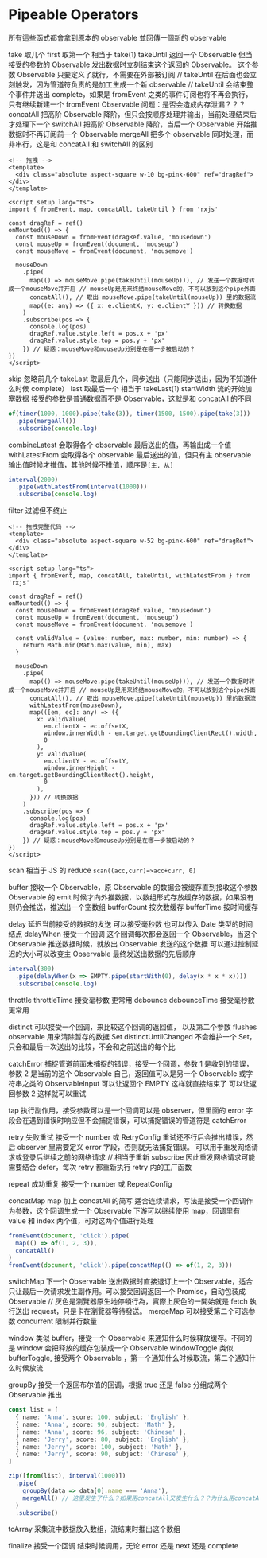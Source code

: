 # Pipeable Operators

所有這些函式都會拿到原本的 observable 並回傳一個新的 observable

take 取几个
first 取第一个 相当于 take(1)
takeUntil 返回一个 Observable 但当接受的参数的 Observable 发出数据时立刻结束这个返回的 Observable。 这个参数 Observable 只要定义了就行，不需要在外部被订阅
// takeUntil 在后面也会立刻触发，因为管道符负责的是加工生成一个新 observable
// takeUntil 会结束整个事件并送出 complete，如果是 fromEvent 之类的事件订阅也将不再会执行，只有继续新建一个 fromEvent Observable 问题：是否会造成内存泄漏？？？
concatAll 把高阶 Observable 降阶，但只会按顺序处理并输出，当前处理结束后才处理下一个
switchAll 把高阶 Observable 降阶，当后一个 Observable 开始推数据时不再订阅前一个 Observable
mergeAll 把多个 observable 同时处理，而非串行，这是和 concatAll 和 switchAll 的区别

```vue
<!-- 拖拽 -->
<template>
  <div class="absolute aspect-square w-10 bg-pink-600" ref="dragRef"></div>
</template>

<script setup lang="ts">
import { fromEvent, map, concatAll, takeUntil } from 'rxjs'

const dragRef = ref()
onMounted(() => {
  const mouseDown = fromEvent(dragRef.value, 'mousedown')
  const mouseUp = fromEvent(document, 'mouseup')
  const mouseMove = fromEvent(document, 'mousemove')

  mouseDown
    .pipe(
      map(() => mouseMove.pipe(takeUntil(mouseUp))), // 发送一个数据时转成一个mouseMove并开启 // mouseUp是用来终结mouseMove的，不可以放到这个pipe外面
      concatAll(), // 取出 mouseMove.pipe(takeUntil(mouseUp)) 里的数据流
      map((e: any) => ({ x: e.clientX, y: e.clientY })) // 转换数据
    )
    .subscribe(pos => {
      console.log(pos)
      dragRef.value.style.left = pos.x + 'px'
      dragRef.value.style.top = pos.y + 'px'
    }) // 疑惑：mouseMove和mouseUp分别是在哪一步被启动的？
})
</script>
```

skip 忽略前几个
takeLast 取最后几个，同步送出（只能同步送出，因为不知道什么时候 complete）
last 取最后一个 相当于 takeLast(1)
startWidth 流的开始加塞数据 接受的参数是普通数据而不是 Observable，这就是和 concatAll 的不同

```ts
of(timer(1000, 1000).pipe(take(3)), timer(1500, 1500).pipe(take(3)))
  .pipe(mergeAll())
  .subscribe(console.log)
```

combineLatest 会取得各个 observable 最后送出的值，再输出成一个值
withLatestFrom 会取得各个 observable 最后送出的值，但只有主 observable 输出值时候才推值，其他时候不推值，顺序是`[主, 从]`

```ts
interval(2000)
  .pipe(withLatestFrom(interval(1000)))
  .subscribe(console.log)
```

filter 过滤但不终止

```vue
<!-- 拖拽完整代码 -->
<template>
  <div class="absolute aspect-square w-52 bg-pink-600" ref="dragRef"></div>
</template>

<script setup lang="ts">
import { fromEvent, map, concatAll, takeUntil, withLatestFrom } from 'rxjs'

const dragRef = ref()
onMounted(() => {
  const mouseDown = fromEvent(dragRef.value, 'mousedown')
  const mouseUp = fromEvent(document, 'mouseup')
  const mouseMove = fromEvent(document, 'mousemove')

  const validValue = (value: number, max: number, min: number) => {
    return Math.min(Math.max(value, min), max)
  }

  mouseDown
    .pipe(
      map(() => mouseMove.pipe(takeUntil(mouseUp))), // 发送一个数据时转成一个mouseMove并开启 // mouseUp是用来终结mouseMove的，不可以放到这个pipe外面
      concatAll(), // 取出 mouseMove.pipe(takeUntil(mouseUp)) 里的数据流
      withLatestFrom(mouseDown),
      map(([em, ec]: any) => ({
        x: validValue(
          em.clientX - ec.offsetX,
          window.innerWidth - em.target.getBoundingClientRect().width,
          0
        ),
        y: validValue(
          em.clientY - ec.offsetY,
          window.innerHeight - em.target.getBoundingClientRect().height,
          0
        ),
      })) // 转换数据
    )
    .subscribe(pos => {
      console.log(pos)
      dragRef.value.style.left = pos.x + 'px'
      dragRef.value.style.top = pos.y + 'px'
    }) // 疑惑：mouseMove和mouseUp分别是在哪一步被启动的？
})
</script>
```

scan 相当于 JS 的 reduce `scan((acc,curr)=>acc+curr, 0)`

buffer 接收一个 Observable，原 Observable 的数据会被缓存直到接收这个参数 Observable 的 emit 时候才向外推数据，以数组形式存放缓存的数据，如果没有则仍会推送，推送出一个空数组
bufferCount 按次数缓存
bufferTime 按时间缓存

delay 延迟当前接受的数据的发送 可以接受毫秒数 也可以传入 Date 类型的时间结点
delayWhen 接受一个回调 这个回调每次都会返回一个 Observable，当这个 Observable 推送数据时候，就放出 Observable 发送的这个数据
可以通过控制延迟的大小可以改变主 Observable 最终发送出数据的先后顺序

```ts
interval(300)
  .pipe(delayWhen(x => EMPTY.pipe(startWith(0), delay(x * x * x))))
  .subscribe(console.log)
```

throttle
throttleTime 接受毫秒数 更常用
debounce
debounceTime 接受毫秒数 更常用

distinct 可以接受一个回调，来比较这个回调的返回值， 以及第二个参数 flushes observable 用來清除暂存的数据 Set
distinctUntilChanged 不会维护一个 Set，只会和最后一次送出的比较，不会和之前送出的每个比

catchError 捕捉管道前面未捕捉的错误，接受一个回调，参数 1 是收到的错误，参数 2 是当前的这个 Observable 自己，返回值可以是另一个 Observable 或字符串之类的 ObservableInput
可以让返回个 EMPTY 这样就直接结束了 可以让返回参数 2 这样就可以重试

tap 执行副作用，接受参数可以是一个回调可以是 observer，但里面的 error 字段会在遇到错误时响应但不会捕捉错误，可以捕捉错误的管道符是 catchError

retry 失败重试 接受一个 number 或 RetryConfig 重试还不行后会推出错误，然后 observer 里需要定义 error 字段，否则就无法捕捉错误。 可以用于重发网络请求或登录后继续之前的网络请求
// 相当于重新 subscribe 因此重发网络请求可能需要结合 defer，每次 retry 都重新执行 retry 内的工厂函数

repeat 成功重复 接受一个 number 或 RepeatConfig

concatMap map 加上 concatAll 的简写 适合连续请求，写法是接受一个回调作为参数，这个回调生成一个 Observable
下游可以继续使用 map，回调里有 value 和 index 两个值，可对这两个值进行处理

```ts
fromEvent(document, 'click').pipe(
  map(() => of(1, 2, 3)),
  concatAll()
)
fromEvent(document, 'click').pipe(concatMap(() => of(1, 2, 3)))
```

switchMap 下一个 Observable 送出数据时直接退订上一个 Observable，适合只让最后一次请求发生副作用。可以接受回调返回一个 Promise，自动包装成 Observable
// 灰色是瀏覽器原生地停頓行為，實際上灰色的一開始就是 fetch 執行送出 request，只是卡在瀏覽器等待發送。
mergeMap 可以接受第二个可选参数 concurrent 限制并行数量

window 类似 buffer，接受一个 Observable 来通知什么时候释放缓存。不同的是 window 会把释放的缓存包装成一个 Observable
windowToggle 类似 bufferToggle, 接受两个 Observable ，第一个通知什么时候取流，第二个通知什么时候放流

groupBy 接受一个返回布尔值的回调，根据 true 还是 false 分组成两个 Observable 推出

```ts
const list = [
  { name: 'Anna', score: 100, subject: 'English' },
  { name: 'Anna', score: 90, subject: 'Math' },
  { name: 'Anna', score: 96, subject: 'Chinese' },
  { name: 'Jerry', score: 80, subject: 'English' },
  { name: 'Jerry', score: 100, subject: 'Math' },
  { name: 'Jerry', score: 90, subject: 'Chinese' },
]

zip([from(list), interval(1000)])
  .pipe(
    groupBy(data => data[0].name === 'Anna'),
    mergeAll() // 这里发生了什么？如果用concatAll又发生什么？？为什么用concatAll后面就收不到false的Observable，难道concat时候提前收到了complete？或是concat结束的依据不是complete？或是内部奇怪的执行机制导致的？
  )
  .subscribe()
```

toArray 采集流中数据放入数组，流结束时推出这个数组

finalize 接受一个回调 结束时候调用，无论 error 还是 next 还是 complete
